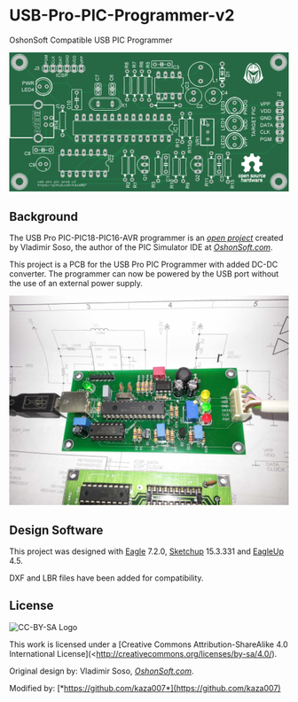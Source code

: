 # USB-Pro-PIC-Programmer-v2
OshonSoft Compatible USB PIC Programmer

![PCB](https://github.com/kaza007/USB-Pro-PIC-Programmer-v2/blob/master/eagleUp_usbpropicprog-v2_board_top.png)

Background
----------
The USB Pro PIC-PIC18-PIC16-AVR programmer is an [*open project*](http://www.oshonsoft.com/picprogprousb.html) created by Vladimir Soso, the author of the PIC Simulator IDE at [*OshonSoft.com*](http://www.oshonsoft.com/).

This project is a PCB for the USB Pro PIC Programmer with added DC-DC converter. The programmer can now be powered by the USB port without the use of an external power supply.

![Demo](https://github.com/kaza007/USB-Pro-PIC-Programmer-v2/blob/master/usbpropicprog-v2-demo.jpg)

Design Software
-----------------
This project was designed with [Eagle](http://www.cadsoftusa.com/) 7.2.0, [Sketchup](http://www.sketchup.com/) 15.3.331 and [EagleUp](http://eagleup.wordpress.com) 4.5.

DXF and LBR files have been added for compatibility.

License
-------
![CC-BY-SA Logo](https://i.creativecommons.org/l/by-sa/4.0/88x31.png)

This work is licensed under a [Creative Commons Attribution-ShareAlike 4.0 International License](<http://creativecommons.org/licenses/by-sa/4.0/).

Original design by: Vladimir Soso, [*OshonSoft.com*](http://www.oshonsoft.com/).

Modified by: [*https://github.com/kaza007*](https://github.com/kaza007)
